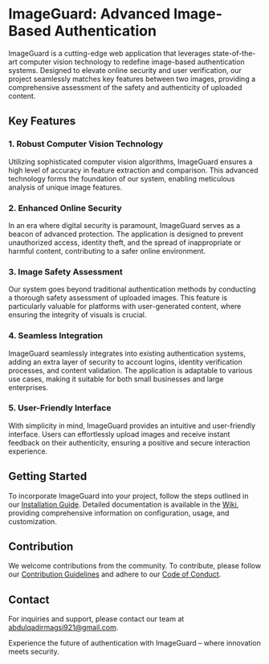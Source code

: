 # ImageGuard: Advanced Image-Based Authentication

ImageGuard is a cutting-edge web application that leverages state-of-the-art computer vision technology to redefine image-based authentication systems. Designed to elevate online security and user verification, our project seamlessly matches key features between two images, providing a comprehensive assessment of the safety and authenticity of uploaded content.

## Key Features

### 1. Robust Computer Vision Technology

Utilizing sophisticated computer vision algorithms, ImageGuard ensures a high level of accuracy in feature extraction and comparison. This advanced technology forms the foundation of our system, enabling meticulous analysis of unique image features.

### 2. Enhanced Online Security

In an era where digital security is paramount, ImageGuard serves as a beacon of advanced protection. The application is designed to prevent unauthorized access, identity theft, and the spread of inappropriate or harmful content, contributing to a safer online environment.

### 3. Image Safety Assessment

Our system goes beyond traditional authentication methods by conducting a thorough safety assessment of uploaded images. This feature is particularly valuable for platforms with user-generated content, where ensuring the integrity of visuals is crucial.

### 4. Seamless Integration

ImageGuard seamlessly integrates into existing authentication systems, adding an extra layer of security to account logins, identity verification processes, and content validation. The application is adaptable to various use cases, making it suitable for both small businesses and large enterprises.

### 5. User-Friendly Interface

With simplicity in mind, ImageGuard provides an intuitive and user-friendly interface. Users can effortlessly upload images and receive instant feedback on their authenticity, ensuring a positive and secure interaction experience.

## Getting Started

To incorporate ImageGuard into your project, follow the steps outlined in our [Installation Guide](link-to-installation-guide). Detailed documentation is available in the [Wiki](link-to-wiki), providing comprehensive information on configuration, usage, and customization.

## Contribution

We welcome contributions from the community. To contribute, please follow our [Contribution Guidelines](link-to-contribution-guidelines) and adhere to our [Code of Conduct](link-to-code-of-conduct).



## Contact

For inquiries and support, please contact our team at abdulqadirmagsi921@gmail.com.

Experience the future of authentication with ImageGuard – where innovation meets security.
